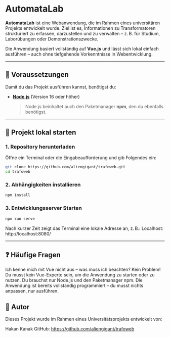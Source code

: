 # AutomataLab 

**AutomataLab** ist eine Webanwendung, die im Rahmen eines universitären Projekts entwickelt wurde. Ziel ist es, Informationen zu Transformatoren strukturiert zu erfassen, darzustellen und zu verwalten – z. B. für Studium, Laborübungen oder Demonstrationszwecke.

Die Anwendung basiert vollständig auf **Vue.js** und lässt sich lokal einfach ausführen – auch ohne tiefgehende Vorkenntnisse in Webentwicklung.

---

## 🔧 Voraussetzungen

Damit du das Projekt ausführen kannst, benötigst du:

- **[Node.js](https://nodejs.org/)** (Version 16 oder höher)  
  > Node.js beinhaltet auch den Paketmanager **npm**, den du ebenfalls benötigst.

---

## 🚀 Projekt lokal starten

### 1. Repository herunterladen

Öffne ein Terminal oder die Eingabeaufforderung und gib Folgendes ein:

```bash
git clone https://github.com/aliengigant/trafoweb.git
cd trafoweb
```
 ### 2. Abhängigkeiten installieren
 ```bash
npm install
```

 ### 3. Entwicklungsserver Starten
 ```bash
npm run serve
```
Nach kurzer Zeit zeigt das Terminal eine lokale Adresse an, z. B.:
Localhost:  http://localhost:8080/

---
## ❓ Häufige Fragen
Ich kenne mich mit Vue nicht aus – was muss ich beachten?
Kein Problem! Du musst kein Vue-Experte sein, um die Anwendung zu starten oder zu nutzen. Du brauchst nur Node.js und den Paketmanager npm. Die Anwendung ist bereits vollständig programmiert – du musst nichts anpassen, nur ausführen.

## 👤 Autor
Dieses Projekt wurde im Rahmen eines Universitätsprojekts entwickelt von:

Hakan Kanak
GitHub: https://github.com/aliengigant/trafoweb
